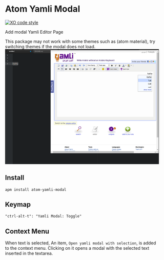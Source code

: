 # Atom Yamli Modal



[![XO code style](https://img.shields.io/badge/code_style-XO-5ed9c7.svg)](https://github.com/sindresorhus/xo)

Add modal Yamli Editor Page

This package may not work with some themes such as (atom material), try switching themes if the modal does not load.
![Atom Yamli Modal](https://raw.githubusercontent.com/Kayoti/atom-yamli-modal/master/screenshot.png)

## Install

```
apm install atom-yamli-modal
```

## Keymap

```
"ctrl-alt-t": "Yamli Modal: Toggle"
```

## Context Menu

When text is selected, An item, `Open yamli modal with selection`, is added to the context menu. Clicking on it opens a modal with the selected text inserted in the textarea.
